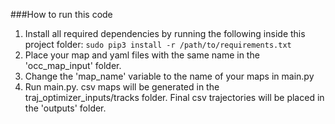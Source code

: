 ###How to run this code
1. Install all required dependencies by running the following inside this project folder:
`sudo pip3 install -r /path/to/requirements.txt`
2. Place your map and yaml files with the same name in the 'occ_map_input' folder.
3. Change the 'map_name' variable to the name of your maps in main.py
4. Run main.py. csv maps will be generated in the traj_optimizer_inputs/tracks folder. Final csv trajectories will be placed in the 'outputs' folder.

